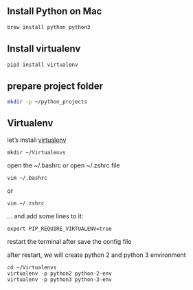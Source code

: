 ## Install Python on Mac

```sh
brew install python python3
```

## Install virtualenv

```sh
pip3 install virtualenv
```

## prepare project folder

```sh
mkdir -p ~/python_projects
```

## Virtualenv

let’s install [virtualenv](https://virtualenv.pypa.io/en/stable/)

```
mkdir ~/Virtualenvs
```

open the ~/.bashrc or open ~/.zshrc file

```
vim ~/.bashrc
```

or 

```
vim ~/.zshrc
```

… and add some lines to it:

```
export PIP_REQUIRE_VIRTUALENV=true
```

restart the terminal after save the config file

after restart, we will create python 2 and python 3 environment 

```
cd ~/Virtualenvs
virtualenv -p python2 python-2-env
virtualenv -p python3 python-3-env
```



